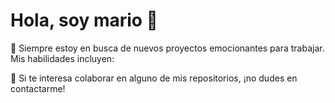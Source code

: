 # Hola, soy mario 👋

🚀 Siempre estoy en busca de nuevos proyectos emocionantes para trabajar. Mis habilidades incluyen:

💬 Si te interesa colaborar en alguno de mis repositorios, ¡no dudes en contactarme!


